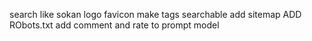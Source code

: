 search like sokan
logo
favicon
make tags searchable
add sitemap
ADD RObots.txt
add comment and rate to prompt model
